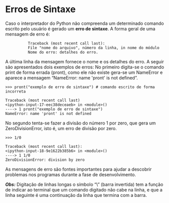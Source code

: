 # Erros de Sintaxe
Caso o interpretador do Python não compreenda um determinado comando escrito pelo usuário é gerado um **erro de sintaxe**.
A forma geral de uma mensagem de erro é:

              Traceback (most recent call last):
              File "nome do arquivo", número da linha, in nome do módulo
              Nome do erro: detalhes do erro.

A última linha da mensagem fornece o nome e os detalhes do erro. A seguir são apresentados dois exemplos de erros: 
No primeiro digita-se o comando print de forma errada (pront), como ele não existe gera-se um NameError e aparece a mensagem “NameError: name 'pront' is not defined”.

```
>>> pront("exemplo de erro de sintaxe") # comando escrito de forma incorreta 

Traceback (most recent call last)
<ipython-input-17-eec38deceaeb> in <module>()
----> 1 pront("exemplo de erro de sintaxe")
NameError: name 'pront' is not defined
```
No segundo tenta-se fazer a divisão do número 1 por zero, que gera um ZeroDivisionError, isto é, um erro de divisão por zero.
```
>>> 1/0

Traceback (most recent call last):
<ipython-input-18-9e1622b385b6> in <module>()
----> 1 1/0
ZeroDivisionError: division by zero
```

As mensagens de erro são fontes importantes para ajudar a descobrir problemas nos programas durante a fase de desenvolvimento.

***Obs:*** Digitação de linhas longas o símbolo “\” (barra invertida) tem a função de indicar ao terminal que um comando digitado não cabe na linha, e que a linha seguinte é uma continuação da linha que termina com a barra.
